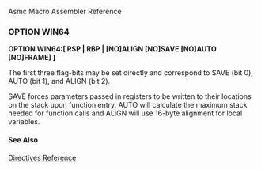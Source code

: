 Asmc Macro Assembler Reference

### OPTION WIN64

**OPTION WIN64:[ RSP | RBP | [NO]ALIGN [NO]SAVE [NO]AUTO [NO]FRAME] ]**

The first three flag-bits may be set directly and correspond to SAVE (bit 0), AUTO (bit 1), and ALIGN (bit 2).

SAVE forces parameters passed in registers to be written to their locations on the stack upon function entry. AUTO will calculate the maximum stack needed for function calls and ALIGN will use 16-byte alignment for local variables.

#### See Also

[Directives Reference](readme.md)